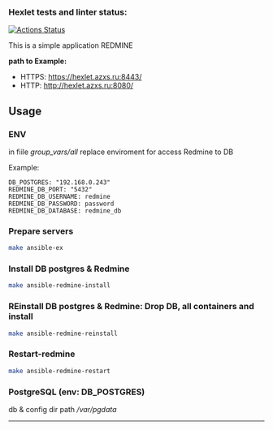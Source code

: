 ### Hexlet tests and linter status:
[![Actions Status](https://github.com/antmbx/devops-for-programmers-project-76/actions/workflows/hexlet-check.yml/badge.svg)](https://github.com/antmbx/devops-for-programmers-project-76/actions)


This is a simple application REDMINE

**path to Example:** 
- HTTPS: https://hexlet.azxs.ru:8443/
- HTTP: http://hexlet.azxs.ru:8080/


## Usage


### ENV

in fiile *group_vars/all* replace enviroment for access Redmine to DB

Example:
```
DB_POSTGRES: "192.168.0.243"
REDMINE_DB_PORT: "5432"
REDMINE_DB_USERNAME: redmine
REDMINE_DB_PASSWORD: password
REDMINE_DB_DATABASE: redmine_db
```


### Prepare servers
```bash
make ansible-ex
```


### Install DB postgres & Redmine

```bash
make ansible-redmine-install
```


### REinstall DB postgres & Redmine: Drop DB, all containers and install

```bash
make ansible-redmine-reinstall
```


### Restart-redmine

```bash
make ansible-redmine-restart
```

### PostgreSQL (env: DB_POSTGRES)

db & config dir path */var/pgdata*




---
